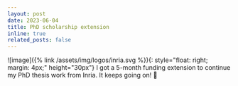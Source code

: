 ```yaml
---
layout: post
date: 2023-06-04
title: PhD scholarship extension
inline: true
related_posts: false
---
```




![image]({% link /assets/img/logos/inria.svg %}){: style="float: right; margin: 4px;" height="30px"} I got a 5-month funding extension to continue my PhD thesis work from Inria. It keeps going on! :santa:



